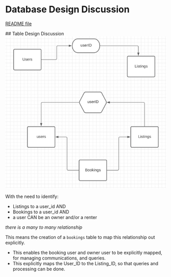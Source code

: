 # Database Design Discussion

[README file](../README.md)

## Table Design Discussion
![Database design](../public/images/database_many_to_many.png)

With the need to identify:
  - Listings to a user_id
  AND
  - Bookings to a user_id
  AND
  - a user CAN be an owner and/or a renter

_there is a many to many relationship_

This means the creation of a ```bookings``` table to map this relationship out explicitly.
  - This enables the booking user and owner user to be explicitly mapped, for managing communications, and queries.
  - This explicitly maps the User_ID to the Listing_ID, so that queries and processing can be done.
